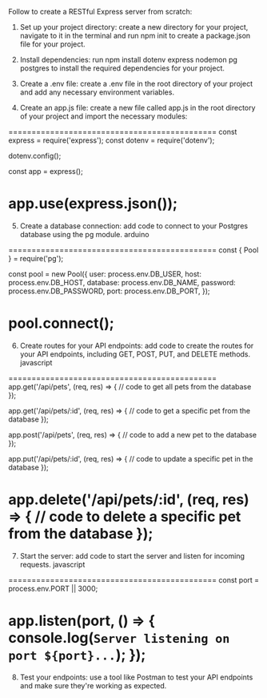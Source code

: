 Follow to create a RESTful Express server from scratch:

1. Set up your project directory: create a new directory for your project, navigate to it in the terminal and run npm init to create a package.json file for your project.

2. Install dependencies: run npm install dotenv express nodemon pg postgres to install the required dependencies for your project.

3. Create a .env file: create a .env file in the root directory of your project and add any necessary environment variables.

4. Create an app.js file: create a new file called app.js in the root directory of your project and import the necessary modules:

=============================================
const express = require('express');
const dotenv = require('dotenv');

dotenv.config();

const app = express();

app.use(express.json());
=============================================

5. Create a database connection: add code to connect to your Postgres database using the pg module.
arduino

=============================================
const { Pool } = require('pg');

const pool = new Pool({
  user: process.env.DB_USER,
  host: process.env.DB_HOST,
  database: process.env.DB_NAME,
  password: process.env.DB_PASSWORD,
  port: process.env.DB_PORT,
});

pool.connect();
=============================================

6. Create routes for your API endpoints: add code to create the routes for your API endpoints, including GET, POST, PUT, and DELETE methods.
javascript


=============================================
app.get('/api/pets', (req, res) => {
  // code to get all pets from the database
});

app.get('/api/pets/:id', (req, res) => {
  // code to get a specific pet from the database
});

app.post('/api/pets', (req, res) => {
  // code to add a new pet to the database
});

app.put('/api/pets/:id', (req, res) => {
  // code to update a specific pet in the database
});

app.delete('/api/pets/:id', (req, res) => {
  // code to delete a specific pet from the database
});
=============================================


7. Start the server: add code to start the server and listen for incoming requests.
javascript

=============================================
const port = process.env.PORT || 3000;

app.listen(port, () => {
  console.log(`Server listening on port ${port}...`);
});
=============================================


8. Test your endpoints: use a tool like Postman to test your API endpoints and make sure they're working as expected.
